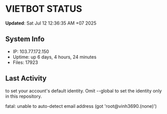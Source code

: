 # VIETBOT STATUS
**Updated**: Sat Jul 12 12:36:35 AM +07 2025

## System Info
- IP: 103.77.172.150
- Uptime: up 6 days, 4 hours, 24 minutes
- Files: 17923

## Last Activity

to set your account's default identity.
Omit --global to set the identity only in this repository.

fatal: unable to auto-detect email address (got 'root@vinh3690.(none)')

